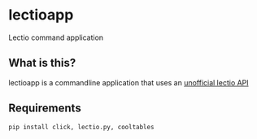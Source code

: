# lectioapp
Lectio command application

## What is this?
lectioapp is a commandline application that uses an [unofficial lectio API](https://github.com/dnorhoj/lectio.py)

## Requirements
``pip install click, lectio.py, cooltables``
